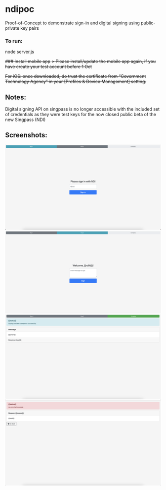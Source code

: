 # ndipoc
Proof-of-Concept to demonstrate sign-in and digital signing using public-private key pairs

### To run:
node server.js

~~### Install mobile app~~
~~> Please install/update the mobile app again, if you have create your test account before 1 Oct~~

~~For iOS: once downloaded, do trust the certificate from “Government Technology Agency” in your [Profiles & Device Management] setting.~~

## Notes:
Digital signing API on singpass is no longer accessible with the included set of credentials as they were test keys for the now closed public beta of the new Singpass (NDI)

## Screenshots:
![1](screenshots/sign-in-ndi.png)
![2](screenshots/signdoc.png)
![3](screenshots/signresult.png)
![4](screenshots/signerror.png)
